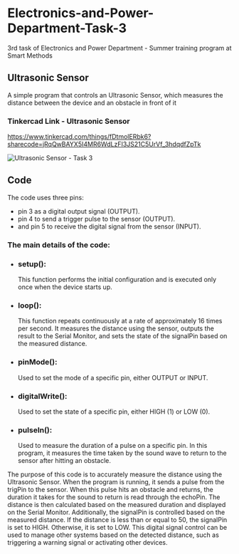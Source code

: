# Electronics-and-Power-Department-Task-3
3rd task of Electronics and Power Department - Summer training program at Smart Methods

## Ultrasonic Sensor 
 A simple program that controls an Ultrasonic Sensor, which measures the distance between the device and an obstacle in front of it
 
 ### Tinkercad Link - Ultrasonic Sensor
 
https://www.tinkercad.com/things/fDtmolERbk6?sharecode=jRqQwBAYX5I4MR6WdLzFI3JS21C5UrVf_3hdqdfZpTk


![Ultrasonic Sensor - Task 3 ](https://github.com/H16Bw/Electronics-and-Power-Department-Task-3/assets/139852537/338bb844-8067-4318-90af-18d40c6cd9f7)


## Code 
The code uses three pins: 

- pin 3 as a digital output signal (OUTPUT).
- pin 4 to send a trigger pulse to the sensor (OUTPUT).
- and pin 5 to receive the digital signal from the sensor (INPUT).

### The main details of the code:

- ### setup():
   This function performs the initial configuration and is executed only once when the device starts up.

- ### loop():
  This function repeats continuously at a rate of approximately 16 times per second. It measures the distance using the sensor, outputs the result to the Serial Monitor, and sets the state of the signalPin based on the measured distance.

- ### pinMode():
  Used to set the mode of a specific pin, either OUTPUT or INPUT.

- ### digitalWrite():
  Used to set the state of a specific pin, either HIGH (1) or LOW (0).

- ### pulseIn():
  Used to measure the duration of a pulse on a specific pin. In this program, it measures the time taken by the sound wave to return to the sensor after hitting an obstacle.

The purpose of this code is to accurately measure the distance using the Ultrasonic Sensor. When the program is running, it sends a pulse from the trigPin to the sensor. When this pulse hits an obstacle and returns, the duration it takes for the sound to return is read through the echoPin. The distance is then calculated based on the measured duration and displayed on the Serial Monitor. Additionally, the signalPin is controlled based on the measured distance. If the distance is less than or equal to 50, the signalPin is set to HIGH. Otherwise, it is set to LOW. This digital signal control can be used to manage other systems based on the detected distance, such as triggering a warning signal or activating other devices.
